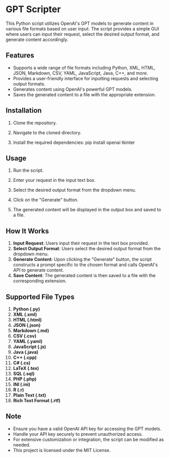 # GPT Scripter

This Python script utilizes OpenAI's GPT models to generate content in various file formats based on user input. The script provides a simple GUI where users can input their request, select the desired output format, and generate content accordingly.

## Features

- Supports a wide range of file formats including Python, XML, HTML, JSON, Markdown, CSV, YAML, JavaScript, Java, C++, and more.
- Provides a user-friendly interface for inputting requests and selecting output formats.
- Generates content using OpenAI's powerful GPT models.
- Saves the generated content to a file with the appropriate extension.

## Installation

1. Clone the repository.

2. Navigate to the cloned directory.

3. Install the required dependencies:
pip install openai tkinter


## Usage

1. Run the script.

2. Enter your request in the input text box.
3. Select the desired output format from the dropdown menu.
4. Click on the "Generate" button.
5. The generated content will be displayed in the output box and saved to a file.

## How It Works

1. **Input Request**: Users input their request in the text box provided.
2. **Select Output Format**: Users select the desired output format from the dropdown menu.
3. **Generate Content**: Upon clicking the "Generate" button, the script constructs a prompt specific to the chosen format and calls OpenAI's API to generate content.
4. **Save Content**: The generated content is then saved to a file with the corresponding extension.

## Supported File Types

1. **Python (.py)**
2. **XML (.xml)**
3. **HTML (.html)**
4. **JSON (.json)**
5. **Markdown (.md)**
6. **CSV (.csv)**
7. **YAML (.yaml)**
8. **JavaScript (.js)**
9. **Java (.java)**
10. **C++ (.cpp)**
11. **C# (.cs)**
12. **LaTeX (.tex)**
13. **SQL (.sql)**
14. **PHP (.php)**
15. **INI (.ini)**
16. **R (.r)**
17. **Plain Text (.txt)**
18. **Rich Text Format (.rtf)**



## Note

- Ensure you have a valid OpenAI API key for accessing the GPT models.
- Handle your API key securely to prevent unauthorized access.
- For extensive customization or integration, the script can be modified as needed.
- This project is licensed under the MIT License.

